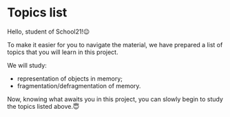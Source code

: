 # Topics list

Hello, student of School21!😉

To make it easier for you to navigate the material, we have prepared a list of topics that you will learn in this project.

We will study:

- representation of objects in memory;
- fragmentation/defragmentation of memory.

Now, knowing what awaits you in this project, you can slowly begin to study the topics listed above.😇
